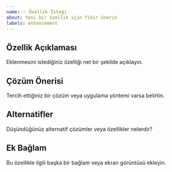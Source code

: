 ```yaml
---
name: ✨ Özellik İsteği
about: Yeni bir özellik için fikir önerin
labels: enhancement
---
```


## Özellik Açıklaması
Eklenmesini istediğiniz özelliği net bir şekilde açıklayın.

## Çözüm Önerisi
Tercih ettiğiniz bir çözüm veya uygulama yöntemi varsa belirtin.

## Alternatifler
Düşündüğünüz alternatif çözümler veya özellikler nelerdir?

## Ek Bağlam
Bu özellikle ilgili başka bir bağlam veya ekran görüntüsü ekleyin.
